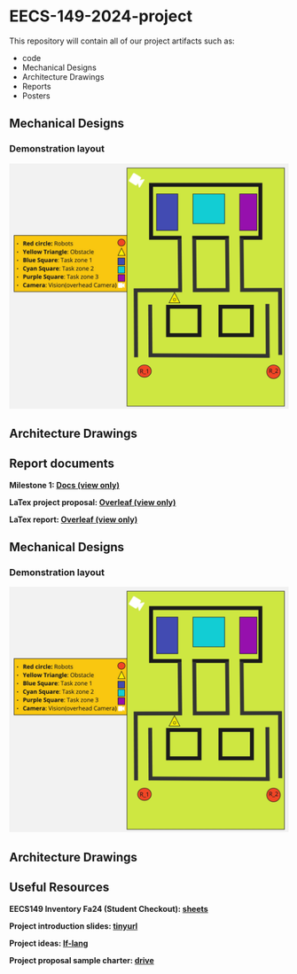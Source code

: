 # EECS-149-2024-project

This repository will contain all of our project artifacts such as:

- code
- Mechanical Designs
- Architecture Drawings
- Reports
- Posters

## Mechanical Designs

### Demonstration layout

![Layout of the demo](designs/demo_layout.jpg)

## Architecture Drawings

## Report documents

**Milestone 1: [Docs (view only)](https://docs.google.com/document/d/1rScEsScUIcoGwau_Ql9WleNG6Nl_FFPPY1N9IfjY0T4/edit?usp=sharing)**

**LaTex project proposal: [Overleaf (view only)](https://www.overleaf.com/read/jnxhcmdchgwh#0e1aad)**

**LaTex report: [Overleaf (view only)](https://www.overleaf.com/read/mjnbjpyyvfnd#f2ec36)**

## Mechanical Designs

### Demonstration layout

![Layout of the demo](designs/demo_layout.jpg)

## Architecture Drawings

## Useful Resources

**EECS149 Inventory Fa24 (Student Checkout): [sheets](https://docs.google.com/spreadsheets/d/1v2LrFACQgDAR7JVOlNeXz1KoTylSGIU5DAnORZ1ogkU/edit?gid=0#gid=0)**

**Project introduction slides: [ tinyurl](https://tinyurl.com/24-149projects)**

**Project ideas: [lf-lang](https://www.lf-lang.org/embedded-lab/Project.html#project-ideas)**

**Project proposal sample charter: [drive](https://drive.google.com/file/d/1HWjgUgCOMmKmGkQ-XO-0xD5rjHO2KG7c/view)**
